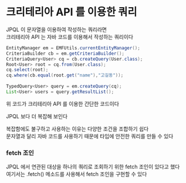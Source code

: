 # 크리테리아 API 를 이용한 쿼리
JPQL 이 문자열을 이용하여 작성하는 쿼리라면 <br>
크리테리아 API 는 자바 코드를 이용해서 작성하는 쿼리이다 <br>
```java
EntityManager em = EMFUtils.currentEntityManager();
CriteriaBuilder cb = em.getCriteriaBuilder();
CriteriaQuery<User> cq = cb.createQuery(User.class);
Root<User> root = cq.from(User.class);
cq.select(root);
cq.where(cb.equal(root.get("name"),"고길동"));
	
TypedQuery<User> query = em.createQuery(cq);
List<User> users = query.getResultList();
```

위 코드가 크리테리아 API 를 이용한 간단한 코드이다 <br>

JPQL 보다 더 복잡해 보인다 <br>

복잡함에도 불구하고 사용하는 이유는 다양한 조건을 조합하기 쉽다 <br>
문자열과 달리 자바 코드를 사용하기 때문에 타입에 안전한 쿼리를 만들 수 있다 <br>

### fetch 조인
JPQL 에서 연관된 대상을 하나의 쿼리로 조회하기 위한 fetch 조인이 있다고 했다 <br>
여기서는 .fetch() 메소드를 사용해서 fetch 조인을 구현할 수 있다